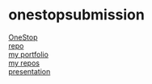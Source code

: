 # onestopsubmission
 <p><a href="https://tierney03.github.io/OneStop/">OneStop</a>
    <br><a href="https://github.com/tierney03/OneStop">repo</a>    
    <br><a href="https://shelbybridwell.github.io/Professional_Portforlio/">my portfolio</a>
    <br><a href="https://github.com/shelbybridwell?tab=repositories">my repos</a>
    <br><a href="https://docs.google.com/presentation/d/1ls5-WDx02stLYiVCtuS60GzA72PciPV0L6nQ17fKGKg/edit#slide=id.g1f87997393_0_782">presentation</a>
    </p>
